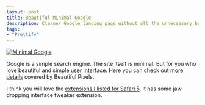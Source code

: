 ```yaml
---
layout: post
title: Beautiful Minimal Google
description: Cleaner Google landing page without all the unnecessary buttons.
tags:
- "Prettify"
---
```

[ ![Minimal Google][img1] ](http://images.sayzlim.net/2010/08/google_minimal.jpg "Minimal Google")

[img1]: http://images.sayzlim.net/2010/08/google_minimal.jpg "Minimal Google"

Google is a simple search engine. The site itself is minimal. But for you who love beautiful and simple user interface. Here you can check out [more details][1] covered by Beautiful Pixels.

I think you will love the [extensions I listed for Safari 5][2]. It has some jaw dropping interface tweaker extension.

[1]: https://beautifulpixels.com/web/browser-startpages-are-back/ "Browser Startpages are Back! — Beautiful Pixels"
[2]: http://sayzlim.net/the-primrose-of-safari-5-extensions "The Primrose of Safari 5 Extensions | Sayz Lim"